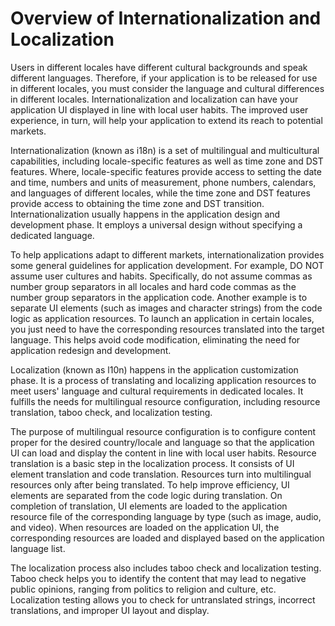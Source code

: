 # Overview of Internationalization and Localization


Users in different locales have different cultural backgrounds and speak different languages. Therefore, if your application is to be released for use in different locales, you must consider the language and cultural differences in different locales. Internationalization and localization can have your application UI displayed in line with local user habits. The improved user experience, in turn, will help your application to extend its reach to potential markets.


Internationalization (known as i18n) is a set of multilingual and multicultural capabilities, including locale-specific features as well as time zone and DST features. Where, locale-specific features provide access to setting the date and time, numbers and units of measurement, phone numbers, calendars, and languages of different locales, while the time zone and DST features provide access to obtaining the time zone and DST transition. Internationalization usually happens in the application design and development phase. It employs a universal design without specifying a dedicated language.


To help applications adapt to different markets, internationalization provides some general guidelines for application development. For example, DO NOT assume user cultures and habits. Specifically, do not assume commas as number group separators in all locales and hard code commas as the number group separators in the application code. Another example is to separate UI elements (such as images and character strings) from the code logic as application resources. To launch an application in certain locales, you just need to have the corresponding resources translated into the target language. This helps avoid code modification, eliminating the need for application redesign and development.


Localization (known as l10n) happens in the application customization phase. It is a process of translating and localizing application resources to meet users' language and cultural requirements in dedicated locales. It fulfills the needs for multilingual resource configuration, including resource translation, taboo check, and localization testing.


The purpose of multilingual resource configuration is to configure content proper for the desired country/locale and language so that the application UI can load and display the content in line with local user habits. Resource translation is a basic step in the localization process. It consists of UI element translation and code translation. Resources turn into multilingual resources only after being translated. To help improve efficiency, UI elements are separated from the code logic during translation. On completion of translation, UI elements are loaded to the application resource file of the corresponding language by type (such as image, audio, and video). When resources are loaded on the application UI, the corresponding resources are loaded and displayed based on the application language list.


The localization process also includes taboo check and localization testing. Taboo check helps you to identify the content that may lead to negative public opinions, ranging from politics to religion and culture, etc. Localization testing allows you to check for untranslated strings, incorrect translations, and improper UI layout and display.
